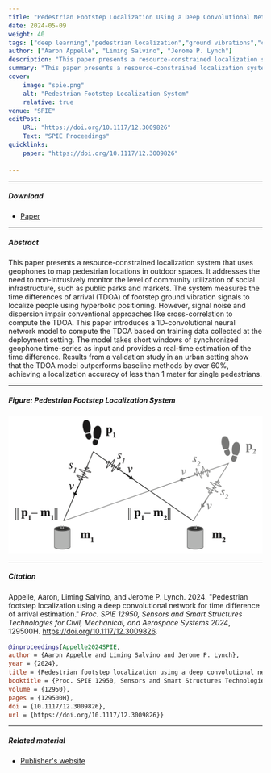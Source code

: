 ```yaml
---
title: "Pedestrian Footstep Localization Using a Deep Convolutional Network for Time Difference of Arrival Estimation" 
date: 2024-05-09
weight: 40
tags: ["deep learning","pedestrian localization","ground vibrations","civil engineering","urban infrastructure"]
author: ["Aaron Appelle", "Liming Salvino", "Jerome P. Lynch"]
description: "This paper presents a resource-constrained localization system that uses geophones to map pedestrian locations in outdoor spaces. Published in SPIE Proceedings, 2024." 
summary: "This paper presents a resource-constrained localization system that uses geophones to map pedestrian locations in outdoor spaces. The system uses a 1D-CNN to compute time differences of arrival (TDOA) and achieves localization accuracy of less than 1 meter." 
cover:
    image: "spie.png"
    alt: "Pedestrian Footstep Localization System"
    relative: true
venue: "SPIE"
editPost:
    URL: "https://doi.org/10.1117/12.3009826"
    Text: "SPIE Proceedings"
quicklinks:
    paper: "https://doi.org/10.1117/12.3009826"

---
```


---

##### Download

+ [Paper](https://doi.org/10.1117/12.3009826)

---

##### Abstract

This paper presents a resource-constrained localization system that uses geophones to map pedestrian locations in outdoor spaces. It addresses the need to non-intrusively monitor the level of community utilization of social infrastructure, such as public parks and markets. The system measures the time differences of arrival (TDOA) of footstep ground vibration signals to localize people using hyperbolic positioning. However, signal noise and dispersion impair conventional approaches like cross-correlation to compute the TDOA. This paper introduces a 1D-convolutional neural network model to compute the TDOA based on training data collected at the deployment setting. The model takes short windows of synchronized geophone time-series as input and provides a real-time estimation of the time difference. Results from a validation study in an urban setting show that the TDOA model outperforms baseline methods by over 60%, achieving a localization accuracy of less than 1 meter for single pedestrians.

---

##### Figure: Pedestrian Footstep Localization System

![](spie.png)

---

##### Citation

Appelle, Aaron, Liming Salvino, and Jerome P. Lynch. 2024. "Pedestrian footstep localization using a deep convolutional network for time difference of arrival estimation." *Proc. SPIE 12950, Sensors and Smart Structures Technologies for Civil, Mechanical, and Aerospace Systems 2024*, 129500H. https://doi.org/10.1117/12.3009826.

```BibTeX
@inproceedings{Appelle2024SPIE,
author = {Aaron Appelle and Liming Salvino and Jerome P. Lynch},
year = {2024},
title = {Pedestrian footstep localization using a deep convolutional network for time difference of arrival estimation},
booktitle = {Proc. SPIE 12950, Sensors and Smart Structures Technologies for Civil, Mechanical, and Aerospace Systems 2024},
volume = {12950},
pages = {129500H},
doi = {10.1117/12.3009826},
url = {https://doi.org/10.1117/12.3009826}}
```

---

##### Related material

+ [Publisher's website](https://doi.org/10.1117/12.3009826)



